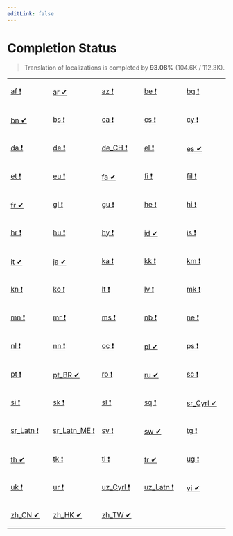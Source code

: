 ```yaml
---
editLink: false
---
```


# Completion Status

> Translation of localizations is completed by **93.08%** (104.6K / 112.3K).

<table width="100%">
<tr><td width="20%">

[af&nbsp;❗](statuses/af.md)

</td><td width="20%">

[ar&nbsp;✔](statuses/ar.md)

</td><td width="20%">

[az&nbsp;❗](statuses/az.md)

</td><td width="20%">

[be&nbsp;❗](statuses/be.md)

</td><td width="20%">

[bg&nbsp;❗](statuses/bg.md)

</td></tr>
<tr><td width="20%">

[bn&nbsp;✔](statuses/bn.md)

</td><td width="20%">

[bs&nbsp;❗](statuses/bs.md)

</td><td width="20%">

[ca&nbsp;❗](statuses/ca.md)

</td><td width="20%">

[cs&nbsp;❗](statuses/cs.md)

</td><td width="20%">

[cy&nbsp;❗](statuses/cy.md)

</td></tr>
<tr><td width="20%">

[da&nbsp;❗](statuses/da.md)

</td><td width="20%">

[de&nbsp;❗](statuses/de.md)

</td><td width="20%">

[de_CH&nbsp;❗](statuses/de_CH.md)

</td><td width="20%">

[el&nbsp;❗](statuses/el.md)

</td><td width="20%">

[es&nbsp;✔](statuses/es.md)

</td></tr>
<tr><td width="20%">

[et&nbsp;❗](statuses/et.md)

</td><td width="20%">

[eu&nbsp;❗](statuses/eu.md)

</td><td width="20%">

[fa&nbsp;✔](statuses/fa.md)

</td><td width="20%">

[fi&nbsp;❗](statuses/fi.md)

</td><td width="20%">

[fil&nbsp;❗](statuses/fil.md)

</td></tr>
<tr><td width="20%">

[fr&nbsp;✔](statuses/fr.md)

</td><td width="20%">

[gl&nbsp;❗](statuses/gl.md)

</td><td width="20%">

[gu&nbsp;❗](statuses/gu.md)

</td><td width="20%">

[he&nbsp;❗](statuses/he.md)

</td><td width="20%">

[hi&nbsp;❗](statuses/hi.md)

</td></tr>
<tr><td width="20%">

[hr&nbsp;❗](statuses/hr.md)

</td><td width="20%">

[hu&nbsp;❗](statuses/hu.md)

</td><td width="20%">

[hy&nbsp;❗](statuses/hy.md)

</td><td width="20%">

[id&nbsp;✔](statuses/id.md)

</td><td width="20%">

[is&nbsp;❗](statuses/is.md)

</td></tr>
<tr><td width="20%">

[it&nbsp;✔](statuses/it.md)

</td><td width="20%">

[ja&nbsp;✔](statuses/ja.md)

</td><td width="20%">

[ka&nbsp;❗](statuses/ka.md)

</td><td width="20%">

[kk&nbsp;❗](statuses/kk.md)

</td><td width="20%">

[km&nbsp;❗](statuses/km.md)

</td></tr>
<tr><td width="20%">

[kn&nbsp;❗](statuses/kn.md)

</td><td width="20%">

[ko&nbsp;❗](statuses/ko.md)

</td><td width="20%">

[lt&nbsp;❗](statuses/lt.md)

</td><td width="20%">

[lv&nbsp;❗](statuses/lv.md)

</td><td width="20%">

[mk&nbsp;❗](statuses/mk.md)

</td></tr>
<tr><td width="20%">

[mn&nbsp;❗](statuses/mn.md)

</td><td width="20%">

[mr&nbsp;❗](statuses/mr.md)

</td><td width="20%">

[ms&nbsp;❗](statuses/ms.md)

</td><td width="20%">

[nb&nbsp;❗](statuses/nb.md)

</td><td width="20%">

[ne&nbsp;❗](statuses/ne.md)

</td></tr>
<tr><td width="20%">

[nl&nbsp;❗](statuses/nl.md)

</td><td width="20%">

[nn&nbsp;❗](statuses/nn.md)

</td><td width="20%">

[oc&nbsp;❗](statuses/oc.md)

</td><td width="20%">

[pl&nbsp;✔](statuses/pl.md)

</td><td width="20%">

[ps&nbsp;❗](statuses/ps.md)

</td></tr>
<tr><td width="20%">

[pt&nbsp;❗](statuses/pt.md)

</td><td width="20%">

[pt_BR&nbsp;✔](statuses/pt_BR.md)

</td><td width="20%">

[ro&nbsp;❗](statuses/ro.md)

</td><td width="20%">

[ru&nbsp;✔](statuses/ru.md)

</td><td width="20%">

[sc&nbsp;❗](statuses/sc.md)

</td></tr>
<tr><td width="20%">

[si&nbsp;❗](statuses/si.md)

</td><td width="20%">

[sk&nbsp;❗](statuses/sk.md)

</td><td width="20%">

[sl&nbsp;❗](statuses/sl.md)

</td><td width="20%">

[sq&nbsp;❗](statuses/sq.md)

</td><td width="20%">

[sr_Cyrl&nbsp;✔](statuses/sr_Cyrl.md)

</td></tr>
<tr><td width="20%">

[sr_Latn&nbsp;❗](statuses/sr_Latn.md)

</td><td width="20%">

[sr_Latn_ME&nbsp;❗](statuses/sr_Latn_ME.md)

</td><td width="20%">

[sv&nbsp;❗](statuses/sv.md)

</td><td width="20%">

[sw&nbsp;✔](statuses/sw.md)

</td><td width="20%">

[tg&nbsp;❗](statuses/tg.md)

</td></tr>
<tr><td width="20%">

[th&nbsp;✔](statuses/th.md)

</td><td width="20%">

[tk&nbsp;❗](statuses/tk.md)

</td><td width="20%">

[tl&nbsp;❗](statuses/tl.md)

</td><td width="20%">

[tr&nbsp;✔](statuses/tr.md)

</td><td width="20%">

[ug&nbsp;❗](statuses/ug.md)

</td></tr>
<tr><td width="20%">

[uk&nbsp;❗](statuses/uk.md)

</td><td width="20%">

[ur&nbsp;❗](statuses/ur.md)

</td><td width="20%">

[uz_Cyrl&nbsp;❗](statuses/uz_Cyrl.md)

</td><td width="20%">

[uz_Latn&nbsp;❗](statuses/uz_Latn.md)

</td><td width="20%">

[vi&nbsp;✔](statuses/vi.md)

</td></tr>
<tr><td width="20%">

[zh_CN&nbsp;✔](statuses/zh_CN.md)

</td><td width="20%">

[zh_HK&nbsp;✔](statuses/zh_HK.md)

</td><td width="20%">

[zh_TW&nbsp;✔](statuses/zh_TW.md)

</td></tr>
</table>
